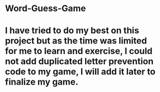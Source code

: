 # Word-Guess-Game
# I have tried to do my best on this project but as the time was limited for me to learn and exercise, I could not add duplicated letter prevention code to my game, I will add it later to finalize my game.
